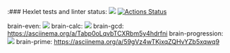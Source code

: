 :### Hexlet tests and linter status:
<a href="https://codeclimate.com/github/AlexandrSperansky/frontend-project-44/maintainability"><img src="https://api.codeclimate.com/v1/badges/b7bba25769318a4d3405/maintainability" /></a>
[![Actions Status](https://github.com/AlexandrSperansky/frontend-project-44/workflows/hexlet-check/badge.svg)](https://github.com/AlexandrSperansky/frontend-project-44/actions)

brain-even: <a href="https://asciinema.org/a/540146" target="_blank"><img src="https://asciinema.org/a/540146.svg" /></a>
brain-calc: <a href="https://asciinema.org/a/540582" target="_blank"><img src="https://asciinema.org/a/540582.svg" /></a>
brain-gcd: https://asciinema.org/a/Tabp0oLqvbTCXRbm5y4hdrfni
brain-progression: <a href="https://asciinema.org/a/541038" target="_blank"><img src="https://asciinema.org/a/541038.svg" /></a>
brain-prime: https://asciinema.org/a/59gVz4wTKjxqZQHvYZb5xqwq9

